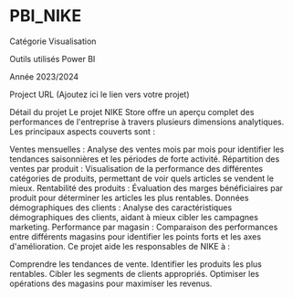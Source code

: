 # PBI_NIKE


Catégorie
Visualisation

Outils utilisés
Power BI

Année
2023/2024

Project URL
(Ajoutez ici le lien vers votre projet)

Détail du projet
Le projet NIKE Store offre un aperçu complet des performances de l'entreprise à travers plusieurs dimensions analytiques. Les principaux aspects couverts sont :

Ventes mensuelles : Analyse des ventes mois par mois pour identifier les tendances saisonnières et les périodes de forte activité.
Répartition des ventes par produit : Visualisation de la performance des différentes catégories de produits, permettant de voir quels articles se vendent le mieux.
Rentabilité des produits : Évaluation des marges bénéficiaires par produit pour déterminer les articles les plus rentables.
Données démographiques des clients : Analyse des caractéristiques démographiques des clients, aidant à mieux cibler les campagnes marketing.
Performance par magasin : Comparaison des performances entre différents magasins pour identifier les points forts et les axes d'amélioration.
Ce projet aide les responsables de NIKE à :

Comprendre les tendances de vente.
Identifier les produits les plus rentables.
Cibler les segments de clients appropriés.
Optimiser les opérations des magasins pour maximiser les revenus.
